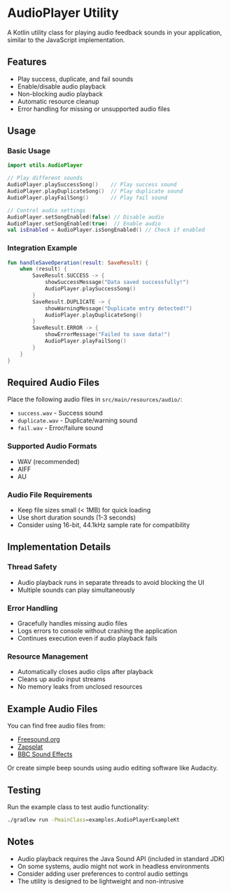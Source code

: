 # AudioPlayer Utility

A Kotlin utility class for playing audio feedback sounds in your application, similar to the JavaScript implementation.

## Features

- Play success, duplicate, and fail sounds
- Enable/disable audio playback
- Non-blocking audio playback
- Automatic resource cleanup
- Error handling for missing or unsupported audio files

## Usage

### Basic Usage

```kotlin
import utils.AudioPlayer

// Play different sounds
AudioPlayer.playSuccessSong()    // Play success sound
AudioPlayer.playDuplicateSong()  // Play duplicate sound
AudioPlayer.playFailSong()       // Play fail sound

// Control audio settings
AudioPlayer.setSongEnabled(false) // Disable audio
AudioPlayer.setSongEnabled(true)  // Enable audio
val isEnabled = AudioPlayer.isSongEnabled() // Check if enabled
```

### Integration Example

```kotlin
fun handleSaveOperation(result: SaveResult) {
    when (result) {
        SaveResult.SUCCESS -> {
            showSuccessMessage("Data saved successfully!")
            AudioPlayer.playSuccessSong()
        }
        SaveResult.DUPLICATE -> {
            showWarningMessage("Duplicate entry detected!")
            AudioPlayer.playDuplicateSong()
        }
        SaveResult.ERROR -> {
            showErrorMessage("Failed to save data!")
            AudioPlayer.playFailSong()
        }
    }
}
```

## Required Audio Files

Place the following audio files in `src/main/resources/audio/`:

- `success.wav` - Success sound
- `duplicate.wav` - Duplicate/warning sound  
- `fail.wav` - Error/failure sound

### Supported Audio Formats

- WAV (recommended)
- AIFF
- AU

### Audio File Requirements

- Keep file sizes small (< 1MB) for quick loading
- Use short duration sounds (1-3 seconds)
- Consider using 16-bit, 44.1kHz sample rate for compatibility

## Implementation Details

### Thread Safety
- Audio playback runs in separate threads to avoid blocking the UI
- Multiple sounds can play simultaneously

### Error Handling
- Gracefully handles missing audio files
- Logs errors to console without crashing the application
- Continues execution even if audio playback fails

### Resource Management
- Automatically closes audio clips after playback
- Cleans up audio input streams
- No memory leaks from unclosed resources

## Example Audio Files

You can find free audio files from:
- [Freesound.org](https://freesound.org/)
- [Zapsplat](https://www.zapsplat.com/)
- [BBC Sound Effects](https://sound-effects.bbcrewind.co.uk/)

Or create simple beep sounds using audio editing software like Audacity.

## Testing

Run the example class to test audio functionality:

```bash
./gradlew run -PmainClass=examples.AudioPlayerExampleKt
```

## Notes

- Audio playback requires the Java Sound API (included in standard JDK)
- On some systems, audio might not work in headless environments
- Consider adding user preferences to control audio settings
- The utility is designed to be lightweight and non-intrusive